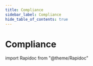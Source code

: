 ```yaml
---
title: Compliance
sidebar_label: Compliance
hide_table_of_contents: true
---
```


# Compliance

import Rapidoc from "@theme/Rapidoc"

<Rapidoc apiUrl="/v2.1/compliance">
</Rapidoc>

